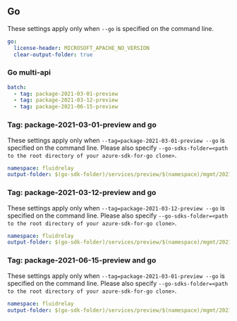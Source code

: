 ## Go

These settings apply only when `--go` is specified on the command line.

```yaml $(go)
go:
  license-header: MICROSOFT_APACHE_NO_VERSION
  clear-output-folder: true
```

### Go multi-api

```yaml $(go) && $(multiapi)
batch:
  - tag: package-2021-03-01-preview
  - tag: package-2021-03-12-preview
  - tag: package-2021-06-15-preview
```

### Tag: package-2021-03-01-preview and go

These settings apply only when `--tag=package-2021-03-01-preview --go` is specified on the command line.
Please also specify `--go-sdks-folder=<path to the root directory of your azure-sdk-for-go clone>`.

```yaml $(tag) == 'package-2021-03-01-preview' && $(go)
namespace: fluidrelay
output-folder: $(go-sdk-folder)/services/preview/$(namespace)/mgmt/2021-03-01-preview/$(namespace)
```

### Tag: package-2021-03-12-preview and go

These settings apply only when `--tag=package-2021-03-12-preview --go` is specified on the command line.
Please also specify `--go-sdks-folder=<path to the root directory of your azure-sdk-for-go clone>`.

```yaml $(tag) == 'package-2021-03-12-preview' && $(go)
namespace: fluidrelay
output-folder: $(go-sdk-folder)/services/preview/$(namespace)/mgmt/2021-03-12-preview/$(namespace)
```

### Tag: package-2021-06-15-preview and go

These settings apply only when `--tag=package-2021-03-01-preview --go` is specified on the command line.
Please also specify `--go-sdks-folder=<path to the root directory of your azure-sdk-for-go clone>`.

```yaml $(tag) == 'package-2021-06-15-preview' && $(go)
namespace: fluidrelay
output-folder: $(go-sdk-folder)/services/preview/$(namespace)/mgmt/2021-06-15-preview/$(namespace)
```

